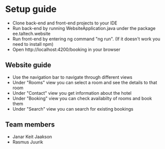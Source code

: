 # Setup guide
* Clone back-end and front-end projects to your IDE
* Run back-end by running WebsiteApplication.java under the package ee.taltech.website
* Run front-end by entering ng command "ng run". (If it doesn't work you need to install npm)
* Open http://localhost:4200/booking in your browser

## Website guide
* Use the navigation bar to navigate through different views
* Under "Rooms" view you can select a room and see the details to that room
* Under "Contact" view you get information about the hotel
* Under "Booking" view you can check availabilty of rooms and book them
* Under "Search" view you can search for existing bookings

## Team members
* Janar Keit Jaakson
* Rasmus Juurik
